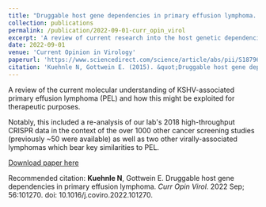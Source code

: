 ```yaml
---
title: "Druggable host gene dependencies in primary effusion lymphoma. "
collection: publications
permalink: /publication/2022-09-01-curr_opin_virol
excerpt: 'A review of current research into the host genetic dependencies of KSHV-asosciated primary effusion lymphoma.'
date: 2022-09-01
venue: 'Current Opinion in Virology'
paperurl: 'https://www.sciencedirect.com/science/article/abs/pii/S187962572200081'
citation: 'Kuehnle N, Gottwein E. (2015). &quot;Druggable host gene dependencies in primary effusion lymphoma.&quot; <i>Curr Opin Virol</i>. 56:101270.'
---
```

A review of the current molecular understanding of KSHV-associated primary effusion lymphoma (PEL) and how this might be exploited for therapeutic purposes.

Notably, this included a re-analysis of our lab's 2018 high-throughput CRISPR data in the context of the over 1000 other cancer screening studies (previously ~50 were available) as well as two other virally-associated lymphomas which bear key similarities to PEL.

[Download paper here](https://www.sciencedirect.com/science/article/abs/pii/S1879625722000815)

Recommended citation: **Kuehnle N**, Gottwein E. Druggable host gene dependencies in primary effusion lymphoma. <i>Curr Opin Virol</i>. 2022 Sep; 56:101270. doi: 10.1016/j.coviro.2022.101270.

